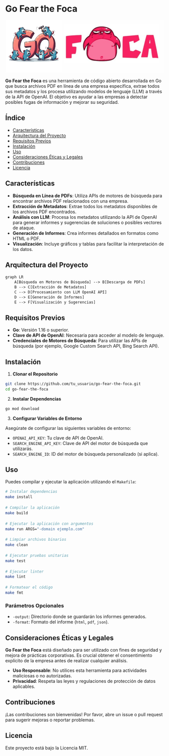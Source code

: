 # Go Fear the Foca

![Fear the Foca](./go-foca.png)

**Go Fear the Foca** es una herramienta de código abierto desarrollada en Go que busca archivos PDF en línea de una empresa específica, extrae todos sus metadatos y los procesa utilizando modelos de lenguaje (LLM) a través de la API de OpenAI. El objetivo es ayudar a las empresas a detectar posibles fugas de información y mejorar su seguridad.

## Índice

- [Características](#características)
- [Arquitectura del Proyecto](#arquitectura-del-proyecto)
- [Requisitos Previos](#requisitos-previos)
- [Instalación](#instalación)
- [Uso](#uso)
- [Consideraciones Éticas y Legales](#consideraciones-éticas-y-legales)
- [Contribuciones](#contribuciones)
- [Licencia](#licencia)

## Características

- **Búsqueda en Línea de PDFs**: Utiliza APIs de motores de búsqueda para encontrar archivos PDF relacionados con una empresa.
- **Extracción de Metadatos**: Extrae todos los metadatos disponibles de los archivos PDF encontrados.
- **Análisis con LLM**: Procesa los metadatos utilizando la API de OpenAI para generar informes y sugerencias de soluciones o posibles vectores de ataque.
- **Generación de Informes**: Crea informes detallados en formatos como HTML o PDF.
- **Visualización**: Incluye gráficos y tablas para facilitar la interpretación de los datos.

## Arquitectura del Proyecto

```mermaid
graph LR
    A[Búsqueda en Motores de Búsqueda] --> B[Descarga de PDFs]
    B --> C[Extracción de Metadatos]
    C --> D[Procesamiento con LLM OpenAI API]
    D --> E[Generación de Informes]
    E --> F[Visualización y Sugerencias]
```

## Requisitos Previos

- **Go**: Versión 1.16 o superior.
- **Clave de API de OpenAI**: Necesaria para acceder al modelo de lenguaje.
- **Credenciales de Motores de Búsqueda**: Para utilizar las APIs de búsqueda (por ejemplo, Google Custom Search API, Bing Search API).

## Instalación

1. **Clonar el Repositorio**

```bash
git clone https://github.com/tu_usuario/go-fear-the-foca.git
cd go-fear-the-foca
```

2. **Instalar Dependencias**

```bash
go mod download
```

3. **Configurar Variables de Entorno**

Asegúrate de configurar las siguientes variables de entorno:

- `OPENAI_API_KEY`: Tu clave de API de OpenAI.
- `SEARCH_ENGINE_API_KEY`: Clave de API del motor de búsqueda que utilizarás.
- `SEARCH_ENGINE_ID`: ID del motor de búsqueda personalizado (si aplica).

## Uso

Puedes compilar y ejecutar la aplicación utilizando el `Makefile`:

```bash
# Instalar dependencias
make install

# Compilar la aplicación
make build

# Ejecutar la aplicación con argumentos
make run ARGS="-domain ejemplo.com"

# Limpiar archivos binarios
make clean

# Ejecutar pruebas unitarias
make test

# Ejecutar linter
make lint

# Formatear el código
make fmt
```

### Parámetros Opcionales

- `-output`: Directorio donde se guardarán los informes generados.
- `-format`: Formato del informe (`html`, `pdf`, `json`).

## Consideraciones Éticas y Legales

**Go Fear the Foca** está diseñado para ser utilizado con fines de seguridad y mejora de prácticas corporativas. Es crucial obtener el consentimiento explícito de la empresa antes de realizar cualquier análisis.

- **Uso Responsable**: No utilices esta herramienta para actividades maliciosas o no autorizadas.
- **Privacidad**: Respeta las leyes y regulaciones de protección de datos aplicables.

## Contribuciones

¡Las contribuciones son bienvenidas! Por favor, abre un issue o pull request para sugerir mejoras o reportar problemas.

## Licencia

Este proyecto está bajo la Licencia MIT.
